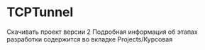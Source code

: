 # TCPTunnel
Скачивать проект версии 2
Подробная информация об этапах разработки содержится во вкладке Projects/Курсовая
